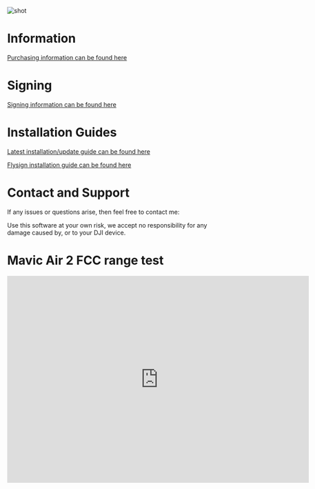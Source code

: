![shot](https://user-images.githubusercontent.com/2493592/115835276-0082c680-a40e-11eb-93b4-10c0ad6f0b6a.jpeg)


# Information

<a href="{{ site.baseurl }}{{ link info.md}}" class="btn">Purchasing information can be found here</a>



# Signing

<a href="{{ site.baseurl }}{{ link signing.md}}" class="btn">Signing information can be found here</a>


# Installation Guides

<a href="{{ site.baseurl }}{{ link installation_unsigned.md}}" class="btn">Latest installation/update guide can be found here</a>

<a href="{{ site.baseurl }}{{ link flysign.md}}" class="btn">Flysign installation guide can be found here</a>



# Contact and Support

If any issues or questions arise, then feel free to contact me:

<a href="{{ site.data.social-media.email.href }}{{ site.data.social-media.email.id }}"> <i class="fa {{ site.data.social-media.email.fa-icon }}" style="font-size: 50px;"></i></a>


Use this software at your own risk, we accept no responsibility for any damage caused by, or to your DJI device.

# Mavic Air 2 FCC range test

<div class="embed-container">
     <iframe width="700" height="480" src="https://www.youtube.com/embed/bDLAtuueoVU?rel=0" title="YouTube video player" frameborder="0" allow="accelerometer; autoplay; clipboard-write; encrypted-media; gyroscope; picture-in-picture" allowfullscreen></iframe>
</div>


